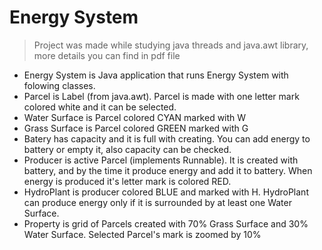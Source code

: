 # Energy System
> Project was made while studying java threads and java.awt library, more details you can find in pdf file
- Energy System is Java application that runs Energy System with folowing classes.
- Parcel is Label (from java.awt). Parcel is made with one letter mark colored white and it can be selected.
- Water Surface is Parcel colored CYAN marked with W
- Grass Surface is Parcel colored GREEN marked with G
- Batery has capacity and it is full with creating. You can add energy to battery or empty it, also capacity can be checked.
- Producer is active Parcel (implements Runnable). It is created with battery, and by the time it produce energy and add it to battery. When energy is produced it's letter mark is colored RED.
- HydroPlant is producer colored BLUE and marked with H. HydroPlant can produce energy only if it is surrounded by at least one Water Surface.
- Property is grid of Parcels created with 70% Grass Surface and 30% Water Surface. Selected Parcel's mark is zoomed by 10%
